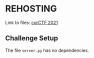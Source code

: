 # REHOSTING

Link to files: [corCTF 2021](https://github.com/Crusaders-of-Rust/corCTF-2021-public-challenge-archive/blob/main/crypto/bank/task/server.py)

## Challenge Setup
The file `server.py` has no dependencies.